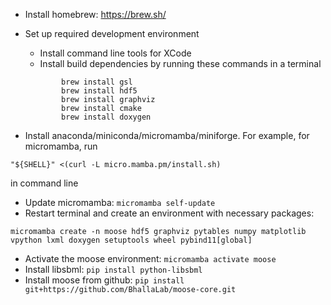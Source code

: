 - Install homebrew: https://brew.sh/
- Set up required development environment
  - Install command line tools for XCode
  - Install build dependencies by running these commands in a terminal
  ```
          brew install gsl
          brew install hdf5
          brew install graphviz
          brew install cmake
          brew install doxygen
  ```
  
- Install anaconda/miniconda/micromamba/miniforge. For example, for micromamba, run
```
"${SHELL}" <(curl -L micro.mamba.pm/install.sh)
```

  in command line
- Update micromamba: `micromamba self-update`
- Restart terminal and create an environment with necessary packages: 

```
micromamba create -n moose hdf5 graphviz pytables numpy matplotlib vpython lxml doxygen setuptools wheel pybind11[global]
```
- Activate the moose environment: `micromamba activate moose`
- Install libsbml: `pip install python-libsbml`
- Install moose from github: `pip install git+https://github.com/BhallaLab/moose-core.git`
